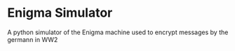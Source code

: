 # Enigma Simulator

A python simulator of the Enigma machine used to encrypt messages by the germann in WW2
